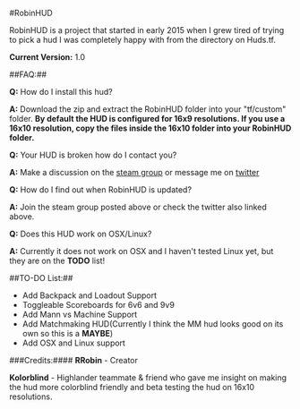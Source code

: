 #RobinHUD

RobinHUD is a project that started in early 2015 when I grew tired of trying to pick a hud I was completely happy with from the directory on Huds.tf.

**Current Version:** 1.0

##FAQ:##

**Q:** How do I install this hud?

**A:** Download the zip and extract the RobinHUD folder into your "tf/custom" folder. **By default the HUD is configured for 16x9 resolutions. If you use a 16x10 resolution, copy the files inside the 16x10 folder into your RobinHUD folder.**

**Q:** Your HUD is broken how do I contact you?

**A:** Make a discussion on the [steam group](http://steamcommunity.com/groups/RobinHUD) or message me on [twitter](https://twitter.com/ReddRibbonRobin)

**Q:** How do I find out when RobinHUD is updated?

**A:** Join the steam group posted above or check the twitter also linked above.

**Q:** Does this HUD work on OSX/Linux?

**A:** Currently it does not work on OSX and I haven't tested Linux yet, but they are on the **TODO** list!


##TO-DO List:##
* Add Backpack and Loadout Support
* Toggleable Scoreboards for 6v6 and 9v9
* Add Mann vs Machine Support
* Add Matchmaking HUD(Currently I think the MM hud looks good on its own so this is a **MAYBE**)
* Add OSX and Linux support

###Credits:####
**RRobin** - Creator

**Kolorblind** - Highlander teammate & friend who gave me insight on making the hud more colorblind friendly and beta testing the hud on 16x10 resolutions.

